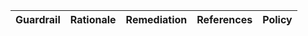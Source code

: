 | **Guardrail** | **Rationale** | **Remediation** | **References** | **Policy** |
| :------------ | :------------ | :------------   | :-----------   | :--------- |

